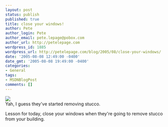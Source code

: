 ```yaml
---
layout: post
status: publish
published: true
title: close your windows!
author: Pete
author_login: Pete
author_email: pete.lepage@pobox.com
author_url: http://petelepage.com
wordpress_id: 1885
wordpress_url: http://petelepage.com/blog/2005/08/close-your-windows/
date: '2005-08-08 12:49:00 -0400'
date_gmt: '2005-08-08 19:49:00 -0400'
categories:
- General
tags:
- MSDNBlogPost
comments: []
---
```

<p><img src="http://www.bigbackpack.ca/nGallery/photos/75/2/600x450.aspx"/><br />Yah, I guess they've started removing stucco.</p>
<p>Lesson for today, close your windows when they're going to remove stucco from your building.</p>
